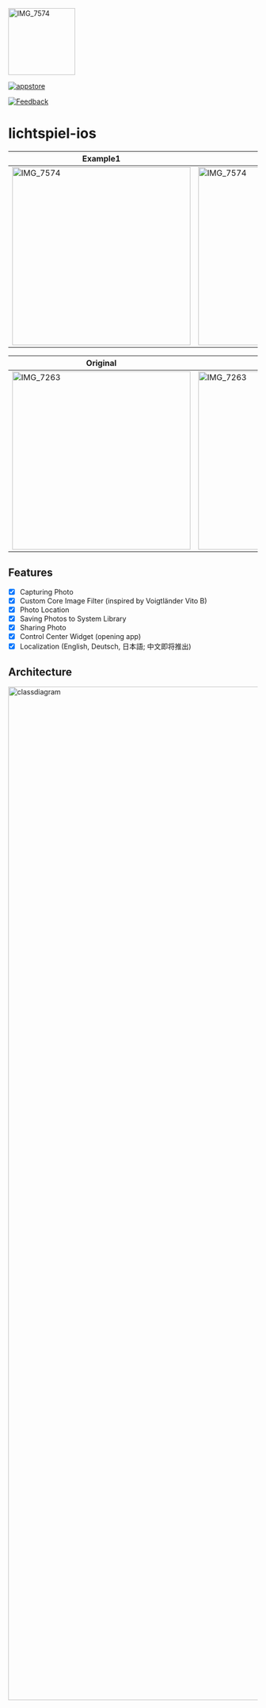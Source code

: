 <img width="135" height="135" alt="IMG_7574" src="https://github.com/user-attachments/assets/adcad4f1-2fd8-4af3-b320-0f46fded0a90" />



[![appstore](https://img.shields.io/badge/필름카페-다운로드-000000.svg?style=for-the-badge)](https://apps.apple.com/kr/app/id6741321900)

[![Feedback](https://img.shields.io/badge/💬_앱_사용_피드백_남기기-ffcc00?style=for-the-badge&logoColor=white)](https://j-sung-0o0.notion.site/18d9ccab637880a0ae0ff45fd2703d19?pvs=105)

# lichtspiel-ios

| Example1 | Example2 |
| --- | --- |
| <img width="360" alt="IMG_7574" src="https://github.com/user-attachments/assets/b11e250e-5c3c-4bd0-a9a4-4452a4fd88b7" /> | <img width="360" alt="IMG_7574" src="https://github.com/user-attachments/assets/94147c82-a966-4e7c-903e-15b240b14134" /> |

| Original | Filter Applied |
| --- | --- | 
| <img width="360" alt="IMG_7263" src="https://github.com/user-attachments/assets/92dde2ab-b962-454a-bad3-4f0775bdada9" /> | <img width="360" alt="IMG_7263" src="https://github.com/user-attachments/assets/cbad4e1b-fb4b-437a-9cd4-24c2a02ad531" /> |

## Features

- [x] Capturing Photo
- [x] Custom Core Image Filter (inspired by Voigtländer Vito B)
- [x] Photo Location
- [x] Saving Photos to System Library
- [x] Sharing Photo
- [x] Control Center Widget (opening app)
- [x] Localization (English, Deutsch, 日本語; 中文即将推出)

## Architecture

<img width="2048" alt="classdiagram" src="https://github.com/user-attachments/assets/f6e5a15f-31b1-4695-92cc-fc7d12ffc81d" />
